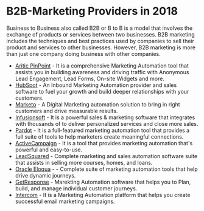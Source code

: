 # B2B-Marketing Providers in 2018
Business to Business also called B2B or B to B is a model that involves the exchange of products or services between two businesses. B2B marketing includes the techniques and best practices used by companies to sell their product and services to other businesses. However, B2B marketing is more than just one company doing business with other companies. 
* [Aritic PinPoint](https://aritic.com) - It is a comprehensive Marketing Automation tool that assists you in building awareness and driving traffic with Anonymous Lead Engagement, Lead Forms, On-site Widgets and more. 
* [HubSpot](http://hubspot.com/) - An Inbound Marketing Automation provider and sales software to fuel your growth and build deeper relationships with your customers. 
* [Marketo](https://www.marketo.com/) - A Digital Marketing automation solution to bring in right customers and drive measurable results. 
* [Infusionsoft](https://www.infusionsoft.com/) - It is a powerful sales & marketing software that integrates with thousands of to deliver personalized services and close more sales.
* [Pardot](http://www.pardot.com/) - It is a full-featured marketing automation tool that provides a full suite of tools to help marketers create meaningful connections.
* [ActiveCampaign](http://www.activecampaign.com/) - It is a tool that provides marketing automation that's powerful and easy-to-use.
* [LeadSquared](http://www.leadsquared.com/) - Complete marketing and sales automation software suite that assists in selling more courses, homes, and loans. 
* [Oracle Eloqua](https://www.marketo.com/) - - Complete suite of marketing automation tools that help drive dynamic journeys.
* [GetResponse](https://www.getresponse.com/) - Marekting Automation software that helps you to Plan, build, and manage individual customer journeys. 
* [Intercom](https://www.intercom.com/) - It is a Marketing Automation platform that helps you create successful email marketing campaigns.
